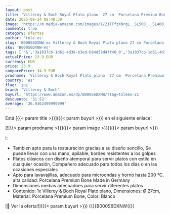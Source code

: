 ```yaml
---
layout: post
title: 'Villeroy & Boch Royal Plato plano  27 cm  Porcelana Premium Bone  Blanco'
date: 2025-09-24 08:48:39
image: 'https://m.media-amazon.com/images/I/21TFfzXNrgL._SL500_._SL400_.jpg'
comments: true
category: ofertas
author: 'tole.es'
slug: 'B000S6DXNW-es Villeroy & Boch Royal Plato plano 27 cm Porcelana Premium...'
sku: 'B000S6DXNW-es'
tags: [ '&','3a1037cb-1d61-4d38-b3ed-b84d59d4ff46_0','3a1037cb-1d61-4d38-b3ed-b84d59d4ff46_1601','Arborist Merchandising Root','Cocina y comedor','Cubertería, vajilla y cristalería','Custom Stores','Hogar y cocina','Piezas de vajilla','Platos','Platos llanos','Self Service','Vajilla','boch','villeroy','villeroy & boch','🇪🇸', ]
actualPrice: 23.9 EUR
currency: EUR
price: 23.9
comparePrice: 34.9 EUR
prodname: 'Villeroy & Boch Royal Plato plano  27 cm  Porcelana Premium Bone  Blanco'
country: 'es'
flag: '🇪🇸'
brand: 'Villeroy & Boch'
buyurl: 'https://www.amazon.es/dp/B000S6DXNW/?tag=tolees-21'
descuento: '31.52'
average: '26.9362499999999'
---
```


Está [{{< param title >}}]({{< param buyurl >}}) en el siguiente enlace!

[![{{< param prodname >}}]({{< param image >}})]({{< param buyurl >}})

ℹ️:

- También apto para la restauración gracias a su diseño sencillo, Se puede llevar con una mano, apilable, bordes resistentes a los golpes
- Platos clásicos con diseño atemporal para servir platos con estilo en cualquier ocasión, Compañero adecuado para todos los días o en las ocasiones especiales
- Apto para lavavajillas, adecuado para microondas y horno hasta 200 °C, alta calidad: Porcelana Premium Bone Made in Germany
- Dimensiones medias adecuadoes para servir diferentes platos
- Contenido: 1x Villeroy & Boch Royal Plato plano, Dimensiones: Ø 27cm, Material: Porcelana Premium Bone, Color: Blanco

[🛒 Ver la oferta!!]({{< param buyurl >}})
{{<world>}}B000S6DXNW{{</world>}}
